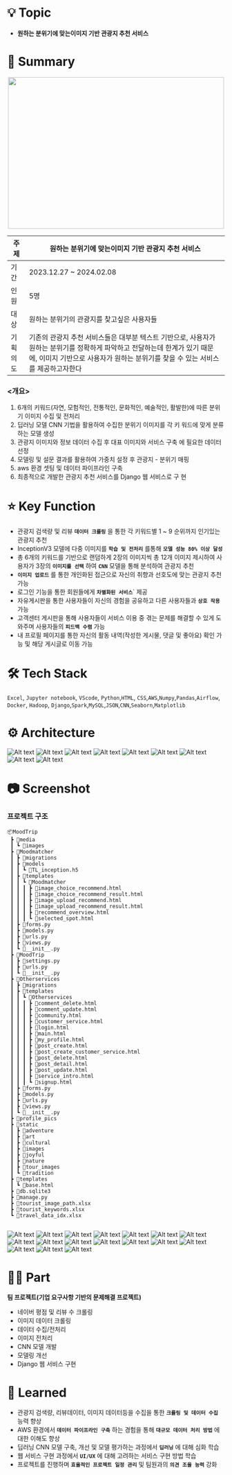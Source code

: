 

# 💡 Topic

- **원하는 분위기에 맞는이미지 기반 관광지 추천 서비스**

# 📝 Summary

<p align="center">
  <img src="data/video.gif" width="500" height="350">
</p>


|주제|원하는 분위기에 맞는이미지 기반 관광지 추천 서비스|
|---|---|
|기간|2023.12.27 ~ 2024.02.08|
|인원|5명|
|대상|원하는 분위기의 관광지를 찾고싶은 사용자들|
|기획의도|기존의 관광지 추천 서비스들은 대부분 텍스트 기반으로, 사용자가 원하는 분위기를 정확하게 파악하고 전달하는데 한계가 있기 때문에, 이미지 기반으로 사용자가 원하는 분위기를 찾을 수 있는 서비스를 제공하고자한다|


### <개요>
1. 6개의 키워드(자연, 모험적인, 전통적인, 문화적인, 예술적인, 활발한)에 따른
분위기 이미지 수집 및 전처리
2. 딥러닝 모델 CNN 기법을 활용하여 수집한 분위기 이미지를 각 키
워드에 맞게 분류하는 모델 생성
3. 관광지 이미지와 정보 데이터 수집 후 대표 이미지와 서비스 구축
에 필요한 데이터 선정
4. 모델링 및 설문 결과를 활용하여 가중치 설정 후 관광지 - 분위기
매핑
5. aws 환경 셋팅 및 데이터 파이프라인 구축
6. 최종적으로 개발한 관광지 추천 서비스를 Django 웹 서비스로 구
현

# ⭐️ Key Function


- 관광지 검색량 및 리뷰 **`데이터 크롤링`** 을 통한 각 키워드별 1 ~ 9 순위까지 인기있는 관광지 추천
- InceptionV3 모델에 다중 이미지를 **`학습 및 전처리`** 를통해 **`모델 성능 80% 이상 달성`**
- 총 6개의 키워드를 기반으로 랜덤하게 2장의 이미지씩 총 12개 이미지 제시하여 사용자가 3장의 **`이미지를 선택`** 하여 **`CNN`** 모델을 통해 분석하여 관광지 추천 
- **`이미지 업로드`** 를 통한 개인화된 접근으로 자신의 취향과 선호도에 맞는 관광지 추천 가능
- 로그인 기능을 통한 회원들에게 **`차별화된 서비스`**` 제공
- 자유게시판을 통한 사용자들이 자신의 경험을 공유하고 다른 사용자들과 **`상호 작용`** 가능
- 고객센터 게시판을 통해 사용자들이 서비스 이용 중 겪는 문제를 해결할 수 있게 도와주며 사용자들의 **`피드백 수렴`** 가능
- 내 프로필 페이지를 통한 자신의 활동 내역(작성한 게시물, 댓글 및 좋아요) 확인 가능 및 해당 게시글로 이동 가능 


# 🛠 Tech Stack 


`Excel`, `Jupyter notebook`, `VScode`, `Python`,`HTML`, `CSS`,`AWS`,`Numpy`,`Pandas`,`Airflow`, `Docker`, `Hadoop`, `Django`,`Spark`,`MySQL`,`JSON`,`CNN`,`Seaborn`,`Matplotlib`

# ⚙️ Architecture

<img src="Images/data1.JPG" alt="Alt text"/>
<img src="Images/data2.JPG" alt="Alt text"/>
<img src="Images/model_1.JPG" alt="Alt text"/>
<img src="Images/model_2.JPG" alt="Alt text"/>
<img src="Images/model_3.JPG" alt="Alt text"/>
<img src="Images/keyword.JPG" alt="Alt text"/>
<img src="Images/ERD.JPG" alt="Alt text"/>
<img src="Images/process.JPG" alt="Alt text"/>
<img src="Images/userflow.JPG" alt="Alt text"/>


# 📷 Screenshot

### 프로젝트 구조

```
📦MoodTrip
 ┣ 📂media
 ┃ ┗ 📂images
 ┣ 📂Moodmatcher
 ┃ ┣ 📂migrations
 ┃ ┣ 📂models
 ┃ ┃ ┗ 📜TL_inception.h5
 ┃ ┣ 📂templates
 ┃ ┃ ┗ 📂Moodmatcher
 ┃ ┃ ┃ ┣ 📜image_choice_recommend.html
 ┃ ┃ ┃ ┣ 📜image_choice_recommend_result.html
 ┃ ┃ ┃ ┣ 📜image_upload_recommend.html
 ┃ ┃ ┃ ┣ 📜image_upload_recommend_result.html
 ┃ ┃ ┃ ┣ 📜recommend_overview.html
 ┃ ┃ ┃ ┗ 📜selected_spot.html
 ┃ ┣ 📜forms.py
 ┃ ┣ 📜models.py
 ┃ ┣ 📜urls.py
 ┃ ┣ 📜views.py
 ┃ ┗ 📜__init__.py
 ┣ 📂MoodTrip
 ┃ ┣ 📜settings.py
 ┃ ┣ 📜urls.py
 ┃ ┗ 📜__init__.py
 ┣ 📂Otherservices
 ┃ ┣ 📂migrations
 ┃ ┣ 📂templates
 ┃ ┃ ┗ 📂Otherservices
 ┃ ┃ ┃ ┣ 📜comment_delete.html
 ┃ ┃ ┃ ┣ 📜comment_update.html
 ┃ ┃ ┃ ┣ 📜community.html
 ┃ ┃ ┃ ┣ 📜customer_service.html
 ┃ ┃ ┃ ┣ 📜login.html
 ┃ ┃ ┃ ┣ 📜main.html
 ┃ ┃ ┃ ┣ 📜my_profile.html
 ┃ ┃ ┃ ┣ 📜post_create.html
 ┃ ┃ ┃ ┣ 📜post_create_customer_service.html
 ┃ ┃ ┃ ┣ 📜post_delete.html
 ┃ ┃ ┃ ┣ 📜post_detail.html
 ┃ ┃ ┃ ┣ 📜post_update.html
 ┃ ┃ ┃ ┣ 📜service_intro.html
 ┃ ┃ ┃ ┗ 📜signup.html
 ┃ ┣ 📜forms.py
 ┃ ┣ 📜models.py
 ┃ ┣ 📜urls.py
 ┃ ┣ 📜views.py
 ┃ ┗ 📜__init__.py
 ┣ 📂profile_pics
 ┣ 📂static
 ┃ ┣ 📂adventure
 ┃ ┣ 📂art
 ┃ ┣ 📂cultural
 ┃ ┣ 📂images
 ┃ ┣ 📂joyful
 ┃ ┣ 📂nature
 ┃ ┣ 📂tour_images
 ┃ ┗ 📂tradition
 ┣ 📂templates
 ┃ ┗ 📜base.html
 ┣ 📜db.sqlite3
 ┣ 📜manage.py
 ┣ 📜tourist_image_path.xlsx
 ┣ 📜tourist_keywords.xlsx
 ┗ 📜travel_data_idx.xlsx
        
```


<img src="Images/image_1.JPG" alt="Alt text"/>
<img src="Images/image_2.JPG" alt="Alt text"/>
<img src="Images/image_17.JPG" alt="Alt text"/>
<img src="Images/image_3.JPG" alt="Alt text"/>
<img src="Images/image_4.JPG" alt="Alt text"/>
<img src="Images/image_16.JPG" alt="Alt text"/>
<img src="Images/image_5.JPG" alt="Alt text"/>
<img src="Images/image_6.JPG" alt="Alt text"/>
<img src="Images/image_7.JPG" alt="Alt text"/>
<img src="Images/image_8.JPG" alt="Alt text"/>
<img src="Images/image_9.JPG" alt="Alt text"/>
<img src="Images/image_11.JPG" alt="Alt text"/>
<img src="Images/image_10.JPG" alt="Alt text"/>
<img src="Images/image_12.JPG" alt="Alt text"/>
<img src="Images/image_13.JPG" alt="Alt text"/>
<img src="Images/image_14.JPG" alt="Alt text"/>
<img src="Images/image_15.JPG" alt="Alt text"/>



# 🤚🏻 Part

**팀 프로젝트(기업 요구사항 기반의 문제해결 프로젝트)**
- 네이버 평점 및 리뷰 수 크롤링
- 이미지 데이터 크롤링
- 데이터 수집/전처리
- 이미지 전처리
- CNN 모델 개발
- 모델링 개선
- Django 웹 서비스 구현

# 🤔 Learned

- 관광지 검색량, 리뷰데이터, 이미지 데이터등을 수집을 통한 **`크롤링 및 데이터 수집`** 능력 향상
- AWS 환경에서 **`데이터 파이프라인 구축`** 하는 경험을 통해 **`대규모 데이터 처리 방법`** 에 대한 이해도 향상
- 딥러닝 CNN 모델 구축, 개선 및 모델 평가하는 과정에서 **`딥러닝`** 에 대해 심화 학습
- 웹 서비스 구현 과정에서 **`UI/UX`** 에 대해 고려하는 서비스 구현 방법 학습
- 프로젝트를 진행하며 **`효율적인 프로젝트 일정 관리`** 및 팀원과의 **`의견 조율 능력`** 강화

